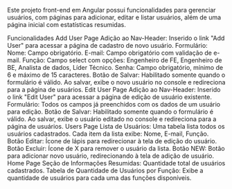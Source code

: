 Este projeto front-end em Angular possui funcionalidades para gerenciar usuários, com páginas para adicionar, editar e listar usuários, além de uma página inicial com estatísticas resumidas.

Funcionalidades
Add User Page
Adição ao Nav-Header: Inserido o link "Add User" para acessar a página de cadastro de novo usuário.
Formulário:
Nome: Campo obrigatório.
E-mail: Campo obrigatório com validação de e-mail.
Função: Campo select com opções: Engenheiro de FE, Engenheiro de BE, Analista de dados, Líder Técnico.
Senha: Campo obrigatório, mínimo de 6 e máximo de 15 caracteres.
Botão de Salvar: Habilitado somente quando o formulário é válido. Ao salvar, exibe o novo usuário no console e redireciona para a página de usuários.
Edit User Page
Adição ao Nav-Header: Inserido o link "Edit User" para acessar a página de edição de usuário existente.
Formulário:
Todos os campos já preenchidos com os dados de um usuário para edição.
Botão de Salvar: Habilitado somente quando o formulário é válido. Ao salvar, exibe o usuário editado no console e redireciona para a página de usuários.
Users Page
Lista de Usuários:
Uma tabela lista todos os usuários cadastrados.
Cada item da lista exibe: Nome, E-mail, Função.
Botão Editar: Ícone de lápis para redirecionar à tela de edição do usuário.
Botão Excluir: Ícone de X para remover o usuário da lista.
Botão NEW: Botão para adicionar novo usuário, redirecionando à tela de adição de usuário.
Home Page
Seção de Informações Resumidas:
Quantidade total de usuários cadastrados.
Tabela de Quantidade de Usuários por Função:
Exibe a quantidade de usuários para cada uma das funções disponíveis.
